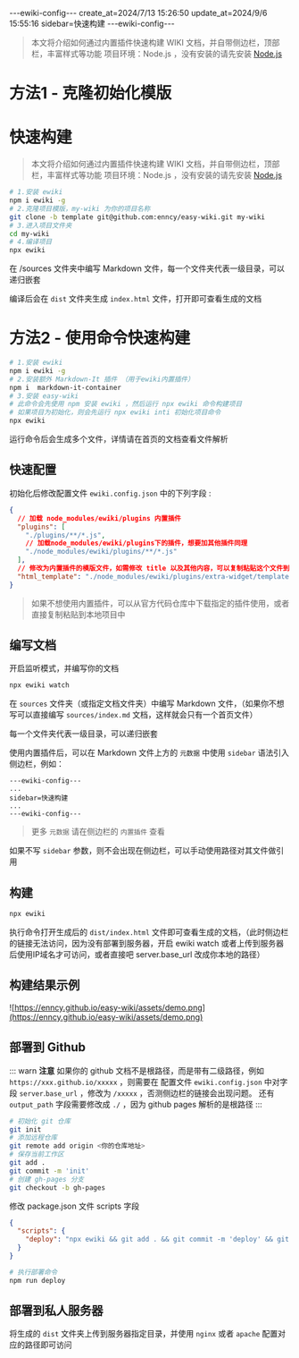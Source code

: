 ---ewiki-config---
create_at=2024/7/13 15:26:50
update_at=2024/9/6 15:55:16
sidebar=快速构建
---ewiki-config---


> 本文将介绍如何通过内置插件快速构建 WIKI 文档，并自带侧边栏，顶部栏，丰富样式等功能
> 项目环境：Node.js ，没有安装的请先安装 [Node.js](https://nodejs.org/zh-cn/)

# 方法1 - 克隆初始化模版


# 快速构建
 
> 本文将介绍如何通过内置插件快速构建 WIKI 文档，并自带侧边栏，顶部栏，丰富样式等功能
> 项目环境：Node.js ，没有安装的请先安装 [Node.js](https://nodejs.org/zh-cn/)

```sh
# 1.安装 ewiki  
npm i ewiki -g
# 2.克隆项目模版，my-wiki 为你的项目名称
git clone -b template git@github.com:enncy/easy-wiki.git my-wiki
# 3.进入项目文件夹
cd my-wiki
# 4.编译项目
npx ewiki
```

在 /sources 文件夹中编写 Markdown 文件，每一个文件夹代表一级目录，可以递归嵌套

编译后会在 `dist` 文件夹生成 `index.html` 文件，打开即可查看生成的文档



# 方法2 - 使用命令快速构建

```sh
# 1.安装 ewiki  
npm i ewiki -g
# 2.安装额外 Markdown-It 插件 （用于ewiki内置插件）
npm i  markdown-it-container
# 3.安装 easy-wiki
# 此命令会先使用 npm 安装 ewiki ，然后运行 npx ewiki 命令构建项目
# 如果项目为初始化，则会先运行 npx ewiki inti 初始化项目命令
npx ewiki
```

运行命令后会生成多个文件，详情请在首页的文档查看文件解析

## 快速配置

初始化后修改配置文件 `ewiki.config.json` 中的下列字段 :

```json
{
  // 加载 node_modules/ewiki/plugins 内置插件
  "plugins": [
    "./plugins/**/*.js",
    // 加载node_modules/ewiki/plugins下的插件，想要加其他插件同理
    "./node_modules/ewiki/plugins/**/*.js"
  ],
  // 修改为内置插件的模版文件，如需修改 title 以及其他内容，可以复制粘贴这个文件到自己的项目下使用
  "html_template": "./node_modules/ewiki/plugins/extra-widget/template.html"
}
```

> 如果不想使用内置插件，可以从官方代码仓库中下载指定的插件使用，或者直接复制粘贴到本地项目中

## 编写文档

开启监听模式，并编写你的文档

```sh
npx ewiki watch
``` 

在 `sources` 文件夹（或指定文档文件夹）中编写 Markdown 文件，（如果你不想写可以直接编写 `sources/index.md` 文档，这样就会只有一个首页文件）

每一个文件夹代表一级目录，可以递归嵌套

使用内置插件后，可以在 Markdown 文件上方的 `元数据` 中使用 `sidebar` 语法引入侧边栏，例如：

```
---ewiki-config---
...
sidebar=快速构建
...
---ewiki-config---
```

> 更多 `元数据` 请在侧边栏的 `内置插件` 查看

如果不写 `sidebar` 参数，则不会出现在侧边栏，可以手动使用路径对其文件做引用

## 构建

```sh
npx ewiki
```

执行命令打开生成后的 `dist/index.html` 文件即可查看生成的文档，（此时侧边栏的链接无法访问，因为没有部署到服务器，开启 ewiki watch 或者上传到服务器后使用IP域名才可访问，或者直接吧 server.base_url 改成你本地的路径）

## 构建结果示例

![https://enncy.github.io/easy-wiki/assets/demo.png](https://enncy.github.io/easy-wiki/assets/demo.png)

## 部署到 Github

::: warn **注意**
如果你的 github 文档不是根路径，而是带有二级路径，例如 `https://xxx.github.io/xxxxx` ，则需要在 配置文件 `ewiki.config.json` 中对字段 `server`.`base_url` ，修改为 `/xxxxx` ，否测侧边栏的链接会出现问题。
还有 `output_path` 字段需要修改成 `./` ，因为 github pages 解析的是根路径
:::

```sh
# 初始化 git 仓库
git init
# 添加远程仓库
git remote add origin <你的仓库地址>
# 保存当前工作区
git add .
git commit -m 'init'
# 创建 gh-pages 分支
git checkout -b gh-pages
```

修改 package.json 文件 scripts 字段

```json
{
  "scripts": {
    "deploy": "npx ewiki && git add . && git commit -m 'deploy' && git push origin gh-pages"
  }
}
```

```sh
# 执行部署命令
npm run deploy
```

## 部署到私人服务器

将生成的 `dist` 文件夹上传到服务器指定目录，并使用 `nginx` 或者 `apache` 配置对应的路径即可访问 